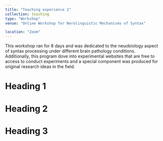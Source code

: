 ```yaml
---
title: "Teaching experience 2"
collection: teaching
type: "Workshop"
venue: "Online Workshop for Nerolinguistic Mechanisms of Syntax"

location: "Zoom"
---
```


This workshop ran for 8 days and was dedicated to the neuobiology aspect of syntax processing under different brain pathology conditions. Additionally, this program dove into experimental websites that are free to access to conduct experiments and a special component was produced for original research ideas in the field.

Heading 1
======

Heading 2
======

Heading 3
======
